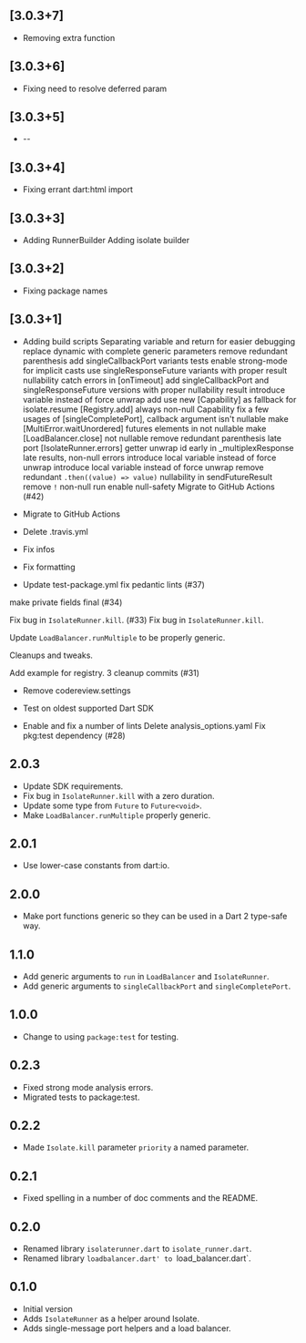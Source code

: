 ## [3.0.3+7]
 * Removing extra function

## [3.0.3+6]
 * Fixing need to resolve deferred param

## [3.0.3+5]
 * --

## [3.0.3+4]
 * Fixing errant dart:html import

## [3.0.3+3]
 * Adding RunnerBuilder
Adding isolate builder

## [3.0.3+2]
 * Fixing package names

## [3.0.3+1]
 * Adding build scripts
Separating variable and return for easier debugging
replace dynamic with complete generic parameters
remove redundant parenthesis
add singleCallbackPort variants tests
enable strong-mode for implicit casts
use singleResponseFuture variants with proper result nullability
catch errors in [onTimeout]
add singleCallbackPort and singleResponseFuture versions with proper nullability result
introduce variable instead of force unwrap
add use new [Capability] as fallback for isolate.resume
[Registry.add] always non-null Capability
fix a few usages of [singleCompletePort], callback argument isn't nullable
make [MultiError.waitUnordered] futures elements in not nullable
make [LoadBalancer.close] not nullable
remove redundant parenthesis
late port [IsolateRunner.errors] getter
unwrap id early in _multiplexResponse
late results, non-null errors
introduce local variable instead of force unwrap
introduce local variable instead of force unwrap
remove redundant `.then((value) => value)`
nullability in sendFutureResult
remove `!`
non-null run
enable null-safety
Migrate to GitHub Actions (#42)
* Migrate to GitHub Actions

* Delete .travis.yml

* Fix infos

* Fix formatting

* Update test-package.yml
fix pedantic lints (#37)

make private fields final (#34)

Fix bug in `IsolateRunner.kill`. (#33)
Fix bug in `IsolateRunner.kill`.

Update `LoadBalancer.runMultiple` to be properly generic.

Cleanups and tweaks.

Add example for registry.
3 cleanup commits (#31)
* Remove codereview.settings

* Test on oldest supported Dart SDK

* Enable and fix a number of lints
Delete analysis_options.yaml
Fix pkg:test dependency (#28)

## 2.0.3

* Update SDK requirements.
* Fix bug in `IsolateRunner.kill` with a zero duration.
* Update some type from `Future` to `Future<void>`.
* Make `LoadBalancer.runMultiple` properly generic.

## 2.0.1

* Use lower-case constants from dart:io.

## 2.0.0

* Make port functions generic so they can be used in a Dart 2 type-safe way.

## 1.1.0

* Add generic arguments to `run` in `LoadBalancer` and `IsolateRunner`.
* Add generic arguments to `singleCallbackPort` and `singleCompletePort`.

## 1.0.0

* Change to using `package:test` for testing.

## 0.2.3

* Fixed strong mode analysis errors.
* Migrated tests to package:test.

## 0.2.2

* Made `Isolate.kill` parameter `priority` a named parameter.

## 0.2.1

* Fixed spelling in a number of doc comments and the README.

## 0.2.0

* Renamed library `isolaterunner.dart` to `isolate_runner.dart`.
* Renamed library `loadbalancer.dart' to `load_balancer.dart`.

## 0.1.0

* Initial version
* Adds `IsolateRunner` as a helper around Isolate.
* Adds single-message port helpers and a load balancer.

